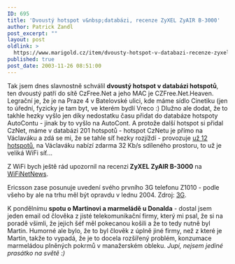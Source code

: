 ```yaml
---
ID: 695
title: 'Dvoustý hotspot v&nbsp;databázi, recenze ZyXEL ZyAIR B-3000'
author: Patrick Zandl
post_excerpt: ""
layout: post
oldlink: >
  https://www.marigold.cz/item/dvousty-hotspot-v-databazi-recenze-zyxel-zyair-b-3000
published: true
post_date: 2003-11-26 08:51:00
---
```

<p>
Tak jsem dnes slavnostně schválil <STRONG>dvoustý hotspot v databázi hotspotů</STRONG>, ten dvoustý patří do sítě CzFree.Net a jeho MAC je CZFree.Net.Heaven. Legrační je, že je na Praze 4 v Batelovské ulici, kde máme sídlo Cinetiku (jen to úřední, fyzicky je tam byt, ve kterém bydlí Vreco :) Dlužno ale dodat, že to takhle hezky vyšlo jen díky nedostatku času přidat do databáze hotspoty AutoContu - jinak by to vyšlo na AutoCont. A protože další hotspot si přidal CzNet, máme v databázi 201 hotspotů - hotspot CzNetu je přímo na Václaváku a zdá se mi, že se tahle síť hezky rozjíždí - provozuje <A href="/hotspoty2.html?network=cznet">už 12 hotspotů</A>, na Václaváku nabízí zdarma 32 Kb/s sdíleného prostoru, to už je veliká WiFi síť...</p>

<p>
Z WiFi bych ještě rád upozornil na recenzi<STRONG> ZyXEL ZyAIR B-3000</STRONG> na <A href="http://wifinetnews.com/archives/002583.html" target=_blank>WiFiNetNews</A>.</p>

<p>
Ericsson zase posunuje uvedení svého prvního 3G telefonu Z1010 - podle všeho by ale na trhu měl být opravdu v lednu 2004. Zdroj: <A href="http://www.3g.co.uk/PR/Nov2003/6140.htm" target=_blank>3G</A>.</p>

<p>
K pondělnímu <STRONG>spotu o Martinovi a marmeládě u Donalda</STRONG> - dostal jsem jeden email od člověka z jisté telekomunikační firmy, který mi psal, že si na poradě všimli, že jejich šéf měl pokecanou košili a že to tedy nutně byl Martin. Humorné ale bylo, že to byl člověk z úplně jiné firmy, než z které je Martin, takže to vypadá, že je to docela rozšířený problém, konzumace marmeládou plněných pokrmů v manažerském obleku. <EM>Jupí, nejsem jediné prasátko na světě :)</EM></p>
